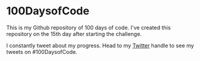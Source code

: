 # 100DaysofCode
This is my Github repository of 100 days of code. 
I've created this repository on the 15th day after starting the challenge.

I constantly tweet about my progress.
Head to my [Twitter](https://twitter.com/mildlysocial) handle to see my tweets on #100DaysofCode. 
